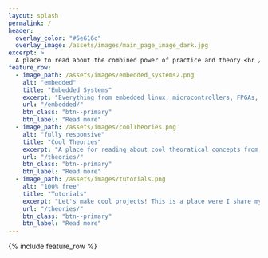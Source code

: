 ```yaml
---
layout: splash
permalink: /
header:
  overlay_color: "#5e616c"
  overlay_image: /assets/images/main_page_image_dark.jpg
excerpt: >
  A place to read about the combined power of practice and theory.<br />
feature_row:
  - image_path: /assets/images/embedded_systems2.png
    alt: "embedded"
    title: "Embedded Systems"
    excerpt: "Everything from embedded linux, microcontrollers, FPGAs, and real-time systems can be found here."
    url: "/embedded/"
    btn_class: "btn--primary"
    btn_label: "Read more"
  - image_path: /assets/images/coolTheories.png
    alt: "fully responsive"
    title: "Cool Theories"
    excerpt: "A place for reading about cool theoratical concepts from, AI, statistics, fusion, image processing and control systems"
    url: "/theories/"
    btn_class: "btn--primary"
    btn_label: "Read more"
  - image_path: /assets/images/tutorials.png
    alt: "100% free"
    title: "Tutorials"
    excerpt: "Let's make cool projects! This is a place were I share my projects."
    url: "/theories/"
    btn_class: "btn--primary"
    btn_label: "Read more"      
---
```


{% include feature_row %}
